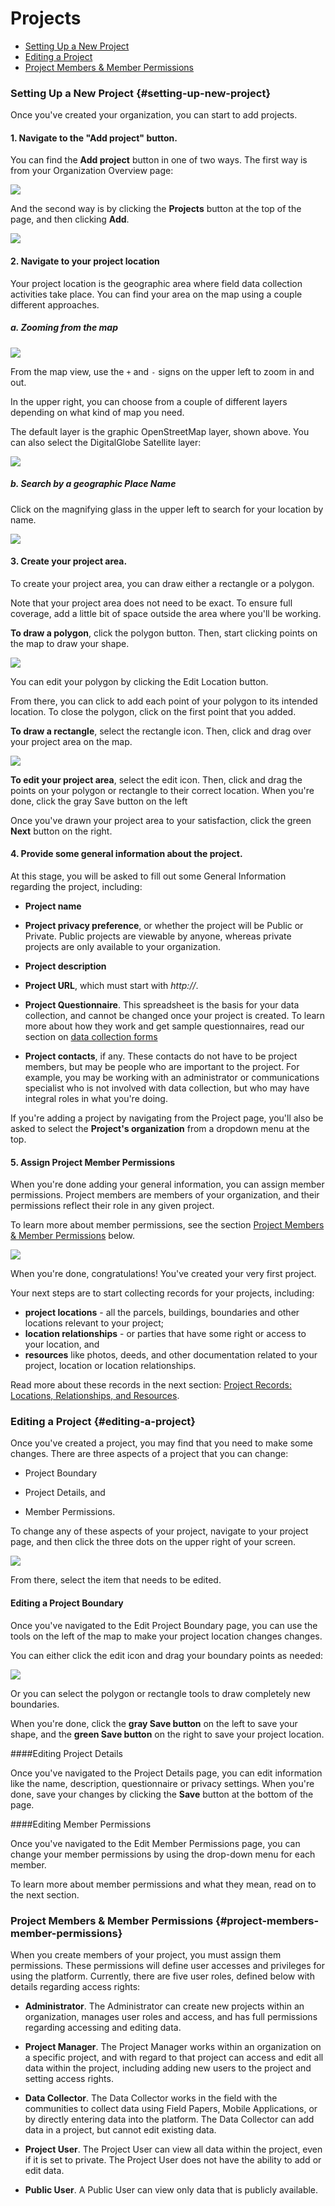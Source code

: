 # Projects

* [Setting Up a New Project](#setting-up-new-project)
* [Editing a Project](#editing-a-project)
* [Project Members & Member Permissions](#project-members-member-permissions)

### Setting Up a New Project {#setting-up-new-project}

Once you've created your organization, you can start to add projects.

#### 1. Navigate to the "Add project" button.

You can find the **Add project** button in one of two ways. The first way is from your Organization Overview page:

![](/assets/add-project-1.png)

And the second way is by clicking the **Projects** button at the top of the page, and then clicking **Add**.

![](/assets/add-project-2.png)

#### 2. Navigate to your project location

Your project location is the geographic area where field data collection activities take place. You can find your area on the map using a couple different approaches.

##### a. Zooming from the map

![](/assets/Cadasta-Map-Overview.png)

From the map view, use the `+` and `-` signs on the upper left to zoom in and out.

In the upper right, you can choose from a couple of different layers depending on what kind of map you need.

The default layer is the graphic OpenStreetMap layer, shown above. You can also select the DigitalGlobe Satellite layer:

![](/assets/cadasta-map-satellite.png)

##### b. Search by a geographic Place Name

Click on the magnifying glass in the upper left to search for your location by name.

![](/assets/cadasta-map-search.png)

#### 3. Create your project area.

To create your project area, you can draw either a rectangle or a polygon.

Note that your project area does not need to be exact. To ensure full coverage, add a little bit of space outside the area where you'll be working.

**To draw a polygon**, click the polygon button. Then, start clicking points on the map to draw your shape.

![](/assets/cadasta-map-polygon.png)

You can edit your polygon by clicking the Edit Location button.

From there, you can click to add each point of your polygon to its intended location. To close the polygon, click on the first point that you added.

**To draw a rectangle**, select the rectangle icon. Then, click and drag over your project area on the map.

![](/assets/cadasta-map-rectangle.png)

**To edit your project area**, select the edit icon. Then, click and drag the points on your polygon or rectangle to their correct location. When you're done, click the gray Save button on the left

Once you've drawn your project area to your satisfaction, click the green **Next** button on the right.

#### 4. Provide some general information about the project.

At this stage, you will be asked to fill out some General Information regarding the project, including:

* **Project name**

* **Project privacy preference**, or whether the project will be Public or Private. Public projects are viewable by anyone, whereas private projects are only available to your organization.

* **Project description**

* **Project URL**, which must start with _http://_.

* **Project Questionnaire**. This spreadsheet is the basis for your data collection, and cannot be changed once your project is created. To learn more about how they work and get sample questionnaires, read our section on [data collection forms](/en/XLSForms.md)

* **Project contacts**, if any. These contacts do not have to be project members, but may be people who are important to the project. For example, you may be working with an administrator or communications specialist who is not involved with data collection, but who may have integral roles in what you're doing. 

If you're adding a project by navigating from the Project page, you'll also be asked to select the **Project's organization** from a dropdown menu at the top.

#### 5. Assign Project Member Permissions

When you're done adding your general information, you can assign member permissions. Project members are members of your organization, and their permissions reflect their role in any given project. 

To learn more about member permissions, see the section [Project Members & Member Permissions](#project-members-member-permissions) below.

![](/assets/project-member-permissions.png)

When you're done, congratulations! You've created your very first project. 

Your next steps are to start collecting records for your projects, including:
* **project locations** - all the parcels, buildings, boundaries and other locations relevant to your project;
* **location relationships** - or parties that have some right or access to your location, and 
* **resources** like photos, deeds, and other documentation related to your project, location or location relationships. 

Read more about these records in the next section: [Project Records: Locations, Relationships, and Resources](04-records.md). 

### Editing a Project {#editing-a-project}

Once you've created a project, you may find that you need to make some changes. There are three aspects of a project that you can change:

* Project Boundary

* Project Details, and

* Member Permissions. 

To change any of these aspects of your project, navigate to your project page, and then click the three dots on the upper right of your screen. 

![](/assets/edit-project-info.png)

From there, select the item that needs to be edited. 

#### Editing a Project Boundary

Once you've navigated to the Edit Project Boundary page, you can use the tools on the left of the map to make your project location changes changes. 

You can either click the edit icon and drag your boundary points as needed:

![](/assets/edit-project-boundary.png)

Or you can select the polygon or rectangle tools to draw completely new boundaries. 

When you're done, click the **gray Save button** on the left to save your shape, and the **green Save button** on the right to save your project location. 

####Editing Project Details

Once you've navigated to the Project Details page, you can edit information like the name, description, questionnaire or privacy settings. When you're done, save your changes by clicking the **Save** button at the bottom of the page. 

####Editing Member Permissions

Once you've navigated to the Edit Member Permissions page, you can change your member permissions by using the drop-down menu for each member. 

To learn more about member permissions and what they mean, read on to the next section.

### Project Members & Member Permissions {#project-members-member-permissions}

When you create members of your project, you must assign them permissions. These permissions will define user accesses and privileges for using the platform. Currently, there are five user roles, defined below with details regarding access rights:

* **Administrator**. The Administrator can create new projects within an organization, manages user roles and access, and has full permissions regarding accessing and editing data.

* **Project Manager**. The Project Manager works within an organization on a specific project, and with regard to that project can access and edit all data within the project, including adding new users to the project and setting access rights.

* **Data Collector**. The Data Collector works in the field with the communities to collect data using Field Papers, Mobile Applications, or by directly entering data into the platform. The Data Collector can add data in a project, but cannot edit existing data.

* **Project User**. The Project User can view all data within the project, even if it is set to private. The Project User does not have the ability to add or edit data.

* **Public User**. A Public User can view only data that is publicly available.


